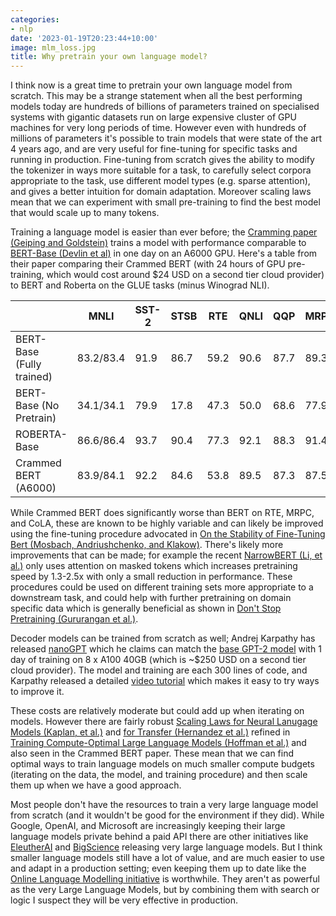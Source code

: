 ```yaml
---
categories:
- nlp
date: '2023-01-19T20:23:44+10:00'
image: mlm_loss.jpg
title: Why pretrain your own language model?
---
```


I think now is a great time to pretrain your own language model from scratch.
This may be a strange statement when all the best performing models today are hundreds of billions of parameters trained on specialised systems with gigantic datasets run on large expensive cluster of GPU machines for very long periods of time.
However even with hundreds of millions of parameters it's possible to train models that were state of the art 4 years ago, and are very useful for fine-tuning for specific tasks and running in production.
Fine-tuning from scratch gives the ability to modify the tokenizer in ways more suitable for a task, to carefully select corpora appropriate to the task, use different model types (e.g. sparse attention), and gives a better intuition for domain adaptation.
Moreover scaling laws mean that we can experiment with small pre-training to find the best model that would scale up to many tokens.

Training a language model is easier than ever before; the [Cramming paper (Geiping and Goldstein)](https://arxiv.org/abs/2212.14034) trains a model with performance comparable to [BERT-Base (Devlin et al)](https://arxiv.org/abs/1810.04805) in one day on an A6000 GPU.
Here's a table from their paper comparing their Crammed BERT (with 24 hours of GPU pre-training, which would cost around $24 USD on a second tier cloud provider) to BERT and Roberta on the GLUE tasks (minus Winograd NLI).

|                           | MNLI      | SST-2 | STSB | RTE  | QNLI | QQP  | MRPC | CoLA | GLUE |
|---------------------------|-----------|-------|------|------|------|------|------|------|------|
| BERT-Base (Fully trained) | 83.2/83.4 | 91.9  | 86.7 | 59.2 | 90.6 | 87.7 | 89.3 | 56.5 | 80.9 |
| BERT-Base (No Pretrain)   | 34.1/34.1 | 79.9  | 17.8 | 47.3 | 50.0 | 68.6 | 77.9 | 0.0  | 45.5 |
| ROBERTA-Base              | 86.6/86.4 | 93.7  | 90.4 | 77.3 | 92.1 | 88.3 | 91.4 | 60.2 | 85.1 |
| Crammed BERT (A6000)      | 83.9/84.1 | 92.2  | 84.6 | 53.8 | 89.5 | 87.3 | 87.5 | 44.5 | 78.6 |

While Crammed BERT does significantly worse than BERT on RTE, MRPC, and CoLA, these are known to be highly variable and can likely be improved using the fine-tuning procedure advocated in [On the Stability of Fine-Tuning Bert (Mosbach, Andriushchenko, and Klakow)](https://arxiv.org/abs/2006.04884).
There's likely more improvements that can be made; for example the recent [NarrowBERT (Li, et al.)](https://arxiv.org/abs/2301.04761) only uses attention on masked tokens which increases pretraining speed by 1.3-2.5x with only a small reduction in performance.
These procedures could be used on different training sets more appropriate to a downstream task, and could help with further pretraining on domain specific data which is generally beneficial as shown in [Don't Stop Pretraining (Gururangan et al.)](https://arxiv.org/abs/2004.10964).

Decoder models can be trained from scratch as well; Andrej Karpathy has released [nanoGPT](https://github.com/karpathy/nanoGPT) which he claims can match the [base GPT-2 model](https://openai.com/blog/better-language-models/) with 1 day of training on 8 x A100 40GB (which is ~$250 USD on a second tier cloud provider).
The model and training are each 300 lines of code, and Karpathy released a detailed [video tutorial](https://www.youtube.com/watch?v=kCc8FmEb1nY) which makes it easy to try ways to improve it.

These costs are relatively moderate but could add up when iterating on models.
However there are fairly robust [Scaling Laws for Neural Lanugage Models (Kaplan, et al.)](https://arxiv.org/abs/2001.08361) and [for Transfer (Hernandez et al.)](https://arxiv.org/abs/2102.01293) refined in [Training Compute-Optimal Large Language Models (Hoffman et al.)](https://arxiv.org/abs/2203.15556) and also seen in the Crammed BERT paper.
These mean that we can find optimal ways to train language models on much smaller compute budgets (iterating on the data, the model, and training procedure) and then scale them up when we have a good approach.

Most people don't have the resources to train a very large language model from scratch (and it wouldn't be good for the environment if they did).
While Google, OpenAI, and Microsoft are increasingly keeping their large language models private behind a paid API there are other initiatives like [EleutherAI](https://blog.eleuther.ai/why-release-a-large-language-model/) and [BigScience](https://bigscience.huggingface.co/) releasing very large language models.
But I think smaller language models still have a lot of value, and are much easier to use and adapt in a production setting; even keeping them up to date like the [Online Language Modelling initiative](https://github.com/huggingface/olm-datasets) is worthwhile.
They aren't as powerful as the very Large Language Models, but by combining them with search or logic I suspect they will be very effective in production.
